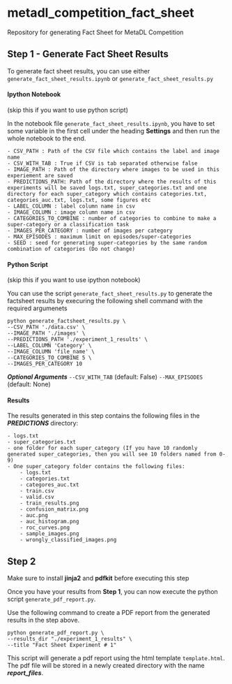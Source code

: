 # metadl_competition_fact_sheet
Repository for generating Fact Sheet for MetaDL Competition



## Step 1 - Generate Fact Sheet Results

To generate fact sheet results, you can use either `generate_fact_sheet_results.ipynb` or `generate_fact_sheet_results.py` 


#### Ipython Notebook 
(skip this if you want to use python script)

In the notebook file `generate_fact_sheet_results.ipynb`, you have to set some variable in the first cell under the heading **Settings** and then run the whole notebook to the end.

    - CSV_PATH : Path of the CSV file which contains the label and image name
    - CSV_WITH_TAB : True if CSV is tab separated otherwise false
    - IMAGE_PATH : Path of the directory where images to be used in this experiement are saved
    - PREDICTIONS_PATH: Path of the directory where the results of this experiments will be saved logs.txt, super_categories.txt and one directory for each super_category which contains categories.txt, categories_auc.txt, logs.txt, some figures etc 
    - LABEL_COLUMN : label column name in csv
    - IMAGE_COLUMN : image column name in csv
    - CATEGORIES_TO_COMBINE : number of categories to combine to make a super-category or a classification task
    - IMAGES_PER_CATEGORY : number of images per category
    - MAX_EPISODES : maximum limit on episodes/super-categories
    - SEED : seed for generating super-categories by the same random combination of categories (Do not change)


#### Python Script
(skip this if you want to use ipython notebook)

You can use the script `generate_fact_sheet_results.py` to generate the factsheet results by execuring the following shell command with the required argumenets
 
```
python generate_factsheet_results.py \
--CSV_PATH './data.csv' \
--IMAGE_PATH './images' \
--PREDICTIONS_PATH './experiment_1_results' \
--LABEL_COLUMN 'Category' \
--IMAGE_COLUMN 'file_name' \
--CATEGORIES_TO_COMBINE 5 \
--IMAGES_PER_CATEGORY 10
```

***Optional Arguments***
`--CSV_WITH_TAB` (default: False)
`--MAX_EPISODES` (default: None)



#### Results
The results generated in this step contains the following files in the ***PREDICTIONS*** directory:

    - logs.txt
    - super_categories.txt
    - one folder for each super_category (If you have 10 randomly generated super_categories, then you will see 10 folders named from 0-9)
    - One super_category folder contains the following files:
        - logs.txt
        - categories.txt
        - categores_auc.txt
        - train.csv
        - valid.csv
        - train_results.png
        - confusion_matrix.png
        - auc.png
        - auc_histogram.png
        - roc_curves.png
        - sample_images.png
        - wrongly_classified_images.png






## Step 2

Make sure to install **jinja2** and **pdfkit** before executing this step

Once you have your results from **Step 1**, you can now execute the python script `generate_pdf_report.py`.

Use the following command to create a PDF report from the generated results in the step above.

```
python generate_pdf_report.py \
--results_dir "./experiment_1_results" \
--title "Fact Sheet Experiment # 1"
```

This script will generate a pdf report using the html template `template.html`. The pdf file will be stored in a newly created directory with the name ***report_files***.



